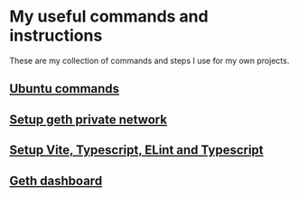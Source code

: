 # My useful commands and instructions

These are my collection of commands and steps I use for my own projects.

## [Ubuntu commands](/ubuntu-cmds.md)

## [Setup geth private network](/geth-cmds.md)

## [Setup Vite, Typescript, ELint and Typescript](/vite-setup-cmds.md)

## [Geth dashboard](/geth-metrics.md)
